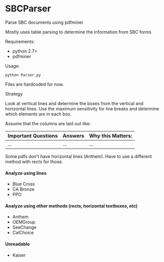 SBCParser
=========

Parse SBC documents using pdfminer

Mostly uses table parsing to determine the information from SBC forms

Requirements:
* python 2.7+
* pdfminer

Usage:
````
python Parser.py
````
Files are hardcoded for now.

Strategy

Look at vertical lines and determine the boxes from the vertical and horizontal lines.
Use the maximum sensitivity for line breaks and determine which elements are in each box. 

Assume that the columns are laid out like:

| Important Questions | Answers | Why this Matters: |
| ------------------- | ------- | ------------------|
| ...                 | ...     | ...               |

Some pdfs don't have horizontal lines (Anthem). Have to use a different method with rects for those. 

#### Analyze using lines
* Blue Cross
* CA Bronze
* PPO
#### Analyze using other methods (rects, horizontal textboxes, etc)
* Anthem
* OEMGroup
* SeeChange
* CalChoice
#### Unreadable
* Kaiser




